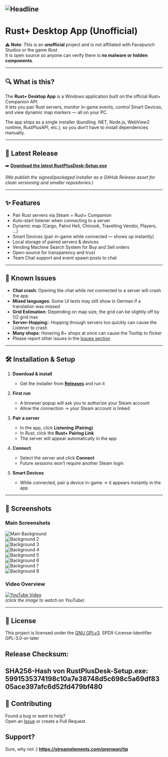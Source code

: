 ![Headline](./headlineGIT.jpg) 
---
# Rust+ Desktop App (Unofficial)

⚠️ **Note**: This is an **unofficial** project and is not affiliated with Facepunch Studios or the game *Rust*.  
It is open source so anyone can verify there is **no malware or hidden components**.

---

## 🔍 What is this?

The **Rust+ Desktop App** is a Windows application built on the official Rust+ Companion API.  
It lets you pair Rust servers, monitor in-game events, control Smart Devices, and view dynamic map markers — all on your PC.

The app ships as a single installer (bundling .NET, Node.js, WebView2 runtime, RustPlusAPI, etc.), so you don’t have to install dependencies manually.

---

## 🚀 Latest Release

➡️ **[Download the latest RustPlusDesk-Setup.exe](../../releases/latest)**

*(We publish the signed/packaged installer as a GitHub Release asset for clean versioning and smaller repositories.)*

---

## ✨ Features

- Pair Rust servers via Steam + Rust+ Companion
- Auto-start listener when connecting to a server
- Dynamic map (Cargo, Patrol Heli, Chinook, Travelling Vendor, Players, …)
- Smart Devices (pair in-game while connected — shows up instantly)
- Local storage of paired servers & devices
- Vending Machine Search System for Buy and Sell orders
- Open-source for transparency and trust
- Team Chat support and event spawn posts to chat

---

## 🐞 Known Issues

- **Chat crash**: Opening the chat while not connected to a server will crash the app  
- **Mixed languages**: Some UI texts may still show in German if a translation was missed  
- **Grid Estimation**: Depending on map size, the grid can be slightly off by 1/2 grid max
- **Server-Hopping:**: Hopping through servers too quickly can cause the Listener to crash
- **Many shops**: Hovering 8+ shops at once can cause the Tooltip to flicker
- Please report other issues in the [Issues section](../../issues)
---

## 🛠️ Installation & Setup

1. **Download & install**  
   - Get the installer from **[Releases](../../releases/latest)** and run it

2. **First run**  
   - A browser popup will ask you to authorize your Steam account  
   - Allow the connection → your Steam account is linked

3. **Pair a server**  
   - In the app, click **Listening (Pairing)**  
   - In *Rust*, click the **Rust+ Pairing Link**  
   - The server will appear automatically in the app

4. **Connect**  
   - Select the server and click **Connect**  
   - Future sessions won’t require another Steam login

5. **Smart Devices**  
   - While connected, pair a device in-game → it appears instantly in the app

---

## 📸 Screenshots

### Main Screenshots
![Main Background](./RustPlusDesktop/rustplusbg.png)  
![Background 2](./RustPlusDesktop/rustplusbg2.png)  
![Background 3](./RustPlusDesktop/rustplusbg3.png)  
![Background 4](./RustPlusDesktop/rustplusbg4.png)  
![Background 5](./RustPlusDesktop/rustplusbg5.png)  
![Background 6](./RustPlusDesktop/rustplusbg6.png)  
![Background 7](./RustPlusDesktop/rustplusbg7.png)  
![Background 8](./RustPlusDesktop/rustplusbg8.png)

### Video Overview
[![YouTube Video](./RustPlusDesktop/rustplusbg.png)](https://www.youtube.com/watch?v=4NlFuLPK4wk)  
*(click the image to watch on YouTube)*

---

## 📜 License

This project is licensed under the [GNU GPLv3](./LICENSE).
SPDX-License-Identifier
GPL-3.0-or-later

## Release Checksum:
SHA256-Hash von RustPlusDesk-Setup.exe:
5991535374198c10a7e38748d5c698c5a69df8305ace397afc6d52fd479bf480
---

## 🙌 Contributing

Found a bug or want to help?  
Open an [Issue](../../issues) or create a Pull Request.

## Support?

Sure, why not :) 
**https://streamelements.com/pronwan/tip**
